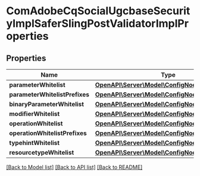 # ComAdobeCqSocialUgcbaseSecurityImplSaferSlingPostValidatorImplProperties

## Properties
Name | Type | Description | Notes
------------ | ------------- | ------------- | -------------
**parameterWhitelist** | [**OpenAPI\Server\Model\ConfigNodePropertyArray**](ConfigNodePropertyArray.md) |  | [optional] 
**parameterWhitelistPrefixes** | [**OpenAPI\Server\Model\ConfigNodePropertyArray**](ConfigNodePropertyArray.md) |  | [optional] 
**binaryParameterWhitelist** | [**OpenAPI\Server\Model\ConfigNodePropertyArray**](ConfigNodePropertyArray.md) |  | [optional] 
**modifierWhitelist** | [**OpenAPI\Server\Model\ConfigNodePropertyArray**](ConfigNodePropertyArray.md) |  | [optional] 
**operationWhitelist** | [**OpenAPI\Server\Model\ConfigNodePropertyArray**](ConfigNodePropertyArray.md) |  | [optional] 
**operationWhitelistPrefixes** | [**OpenAPI\Server\Model\ConfigNodePropertyArray**](ConfigNodePropertyArray.md) |  | [optional] 
**typehintWhitelist** | [**OpenAPI\Server\Model\ConfigNodePropertyArray**](ConfigNodePropertyArray.md) |  | [optional] 
**resourcetypeWhitelist** | [**OpenAPI\Server\Model\ConfigNodePropertyArray**](ConfigNodePropertyArray.md) |  | [optional] 

[[Back to Model list]](../README.md#documentation-for-models) [[Back to API list]](../README.md#documentation-for-api-endpoints) [[Back to README]](../README.md)


